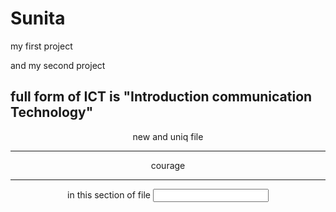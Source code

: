 # Sunita

my first project

and my second project
<h2>
full form of ICT is 
<span style="colour:aqua;font-size:">"Introduction communication Technology"<span></h2>
</pre>
<header> new and uniq file
<hr>
<main>   courage
<hr>
<section> in this section of  file
<input type="text" new and uniq file/>
